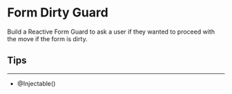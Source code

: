 # Form Dirty Guard

Build a Reactive Form Guard to ask a user if they wanted to proceed with the move if the form is dirty.

## Tips

---

- @Injectable()
